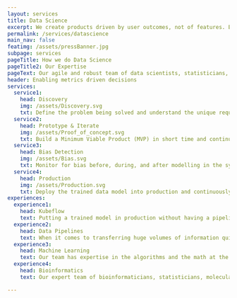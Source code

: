 ```yaml
---
layout: services
title: Data Science
excerpt: We create products driven by user outcomes, not of features. By focusing our efforts on your users we empower them to meet and exceed your organizational goals.
permalink: /services/datascience
main_nav: false
featimg: /assets/pressBanner.jpg
subpage: services
pageTitle: How we do Data Science
pageTitle2: Our Expertise
pageText: Our agile and robust team of data scientists, statisticians, and engineers understand data and have hands-on experience in building end-to-end machine learning and AI solutions to make things easier, faster, and more efficient. We follow agile data science framework to create and validate customized analytic solutions using Lean methods with regular touch points.
header: Enabling metrics driven decisions
services:
  service1:
    head: Discovery
    img: /assets/Discovery.svg
    txt: Define the problem being solved and understand the unique requirements, analyze the data, and assess the future goals to make recommendations for tools, technology, architecture. 
  service2:
    head: Prototype & Iterate
    img: /assets/Proof_of_concept.svg
    txt: Build a Minimum Viable Product (MVP) in short time and continuously improve the MVP by rapid iterations and automatically train the solution to become more efficient and enhance the quality of data insights.
  service3:
    head: Bias Detection
    img: /assets/Bias.svg
    txt: Monitor for bias before, during, and after modelling in the system and remove them using a mix of pre-processing, training, and post-processing methods including regularizer, surrogate models, fair machine learning models, or by calibrating the hyper parameters.
  service4:
    head: Production
    img: /assets/Production.svg
    txt: Deploy the trained data model into production and continuously improve it by retraining to unlock the predictive power of the model   
experiences:
  experience1:
    head: Kubeflow
    text: Putting a trained model in production without having a pipeline to continuously retrain the model is bound to make that model outdated as time progresses. Our engineers build a data science pipeline using Kubeflow to ensure the data pre-processing, parameter tuning, and model training steps are part of the CI/CD pipeline and can leverage the multi-step workflow model  
  experience2:
    head: Data Pipelines
    text: When it comes to transferring huge volumes of information quickly, powerful large-scale data processing is vital. Utilizing open source, lightning fast, reactive and distributed cluster computing frameworks (such as Spark, MapReduce, Hadoop, Hive, Kafka, Casandra, ElasticSearch, and Akka) we can create a data pipeline tailored to the specific needs of your project. 
  experience3:  
    head: Machine Learning
    text: Our team has expertise in the algorithms and the math at the core of Machine Learning. Whether you're looking for object detection, predictive analysis, model trending, or bias detection, our team can work with small amounts of training data to prepare a model with high accuracy. Our focus on natural language processing (NLP), computer vision, and predictive analytics allow you to automate decision-making and pattern recognition processes trained from your data sets or ones carefully selected by us.
  experience4: 
    head: Bioinformatics
    text: Our expert team of bioinformaticians, statisticians, molecular biologists, computer scientists, and scientific programmers provide in-depth bioinformatics analysis to provide high-quality, publication-ready genomics and proteomics data. We are well versed in Next Generation Sequence data management and analysis, Genotyping and SNP data analysis, Microarray data analysis and tools, structural and functional genomics, and statistical and bio-mathematical modeling.   

---
```

